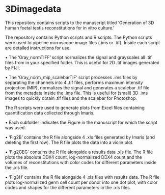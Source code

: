 # 3Dimagedata

This repository contains scripts to the manuscript titled ‘Generation of 3D human foetal testis reconstitutions for in vitro culture.’

The repository contains Python scripts and R scripts. 
The Python scripts were used to pipeline microscope image files (.ims or .tif). Inside each script are detailed instructions for use. 

•	The ‘Gray_normTIFF’ script normalizes the signal and grayscales all .tif files from in your specified folder. This is useful for 2D .tif images generated by FIJI. 

•	The ‘Gray_norm_mip_scalebarTIF’ script processes .ims files by separating the channels into 4 .tif files, performs maximum intensity projection (MIP), normalizes the signal and generates a scalebar .tif file from the metadata inside the .ims file. This is useful for (small) 3D .ims images to quickly obtain .tif files and the scalebar for Photoshop. 


The R scripts were used to generate plots from Excel files containing quantification data collected through Imaris. 

•	Each subfolder indicates the Figure in the manuscript for which the script was used. 

•	‘Fig2B’ contains the R file alongside 4 .xls files generated by Imaris (and deleting the first row). The R file plots the data into a violin plot. 

•	‘Fig2CEG’ contains the R file alongside a results data .xls file. The R file plots the absolute DDX4 count, log-normalized DDX4 count and the volumes of reconstitutions with color codes for different parameters inside the .xls file.

•	‘Fig3H’ contains the R file alongside 4 .xls files with results data. The R file plots log-normalized germ cell count per donor into one dot plot, with color codes and shapes for the different parameters in the .xls files. 
